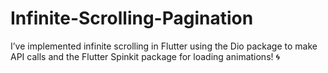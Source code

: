 # Infinite-Scrolling-Pagination
I’ve implemented infinite scrolling in Flutter using the Dio package to make API calls and the Flutter Spinkit package for loading animations! 🌀
